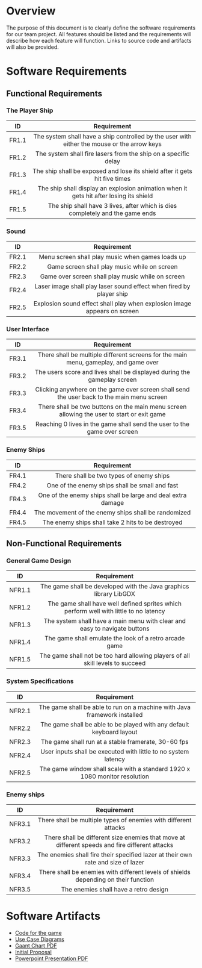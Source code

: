 
# Overview


The purpose of this document is to clearly define the software requirements for our team project. 
All features should be listed and the requirements will describe how each feature will function. 
Links to source code and artifacts will also be provided. 

# Software Requirements

<Describe the structure of this section>

## Functional Requirements

### The Player Ship

| ID  | Requirement     | 
| :-------------: | :----------: | 
| FR1.1 | The system shall have a ship controlled by the user with either the mouse or the arrow keys | 
| FR1.2 | The system shall fire lasers from the ship on a specific delay | 
| FR1.3 | The ship shall be exposed and lose its shield after it gets hit five times |
| FR1.4 | The ship shall display an explosion animation when it gets hit after losing its shield |
| FR1.5 | The ship shall have 3 lives, after which is dies completely and the game ends |

### Sound 

| ID  | Requirement     | 
| :-------------: | :----------: | 
| FR2.1 | Menu screen shall play music when games loads up | 
| FR2.2 | Game screen shall play music while on screen |
| FR2.3| Game over screen shall play music while on screen |
| FR2.4 | Laser image shall play laser sound effect when fired by player ship |
| FR2.5 | Explosion sound effect shall play when explosion image appears on screen |

### User Interface

| ID  | Requirement     | 
| :-------------: | :----------: | 
| FR3.1 | There shall be multiple different screens for the main menu, gameplay, and game over| 
| FR3.2 | The users score and lives shall be displayed during the gameplay screen|
| FR3.3| Clicking anywhere on the game over screen shall send the user back to the main menu screen|
| FR3.4 |There shall be two buttons on the main menu screen allowing the user to start or exit game |
| FR3.5 |Reaching 0 lives in the game shall send the user to the game over screen |

### Enemy Ships

| ID  | Requirement     | 
| :-------------: | :----------: | 
| FR4.1 | There shall be two types of enemy ships| 
| FR4.2 | One of the enemy ships shall be small and fast|
| FR4.3| One of the enemy ships shall be large and deal extra damage|
| FR4.4 |The movement of the enemy ships shall be randomized |
| FR4.5 |The enemy ships shall take 2 hits to be destroyed|


## Non-Functional Requirements

### General Game Design

| ID  | Requirement     | 
| :-------------: | :----------: | 
| NFR1.1 | The game shall be developed with the Java graphics library LibGDX | 
| NFR1.2 | The game shall have well defined sprites which perform well with little to no latency |
| NFR1.3| The system shall have a main menu with clear and easy to navigate buttons |
| NFR1.4 | The game shall emulate the look of a retro arcade game |
| NFR1.5 | The game shall not be too hard allowing players of all skill levels to succeed |

### System Specifications

| ID  | Requirement     | 
| :-------------: | :----------: | 
| NFR2.1 | The game shall be able to run on a machine with Java framework installed | 
| NFR2.2 | The game shall be able to be played with any default keyboard layout |
| NFR2.3| The game shall run at a stable framerate, 30-60 fps |
| NFR2.4 | User inputs shall be executed with little to no system latency |
| NFR2.5 | The game window shall scale with a standard 1920 x 1080 monitor resolution  |

### Enemy ships

| ID  | Requirement     | 
| :-------------: | :----------: | 
| NFR3.1 | There shall be multiple types of enemies with different attacks | 
| NFR3.2 | There shall be different size enemies that move at different speeds and fire different attacks |
| NFR3.3| The enemies shall fire their specified lazer at their own rate and size of lazer |
| NFR3.4 | There shall be enemies with different levels of shields depending on their function |
| NFR3.5 | The enemies shall have a retro design |


# Software Artifacts

<Describe the purpose of this section>

* [Code for the game](https://github.com/MShumaker24/GVSU-CIS350-TeamRetro/tree/master/Game/core/src/teamretro/game)
* [Use Case Diagrams](https://github.com/MShumaker24/GVSU-CIS350-TeamRetro/tree/master/artifacts/use_case_diagrams) 
* [Gaant Chart PDF](https://github.com/MShumaker24/GVSU-CIS350-TeamRetro/blob/master/docs/gantt.pdf)
* [Initial Proposal](https://github.com/MShumaker24/GVSU-CIS350-TeamRetro/blob/master/docs/proposal-template.md)
* [Powerpoint Presentation PDF](https://github.com/MShumaker24/GVSU-CIS350-TeamRetro/blob/master/Game/Game_Presentation.pdf)
